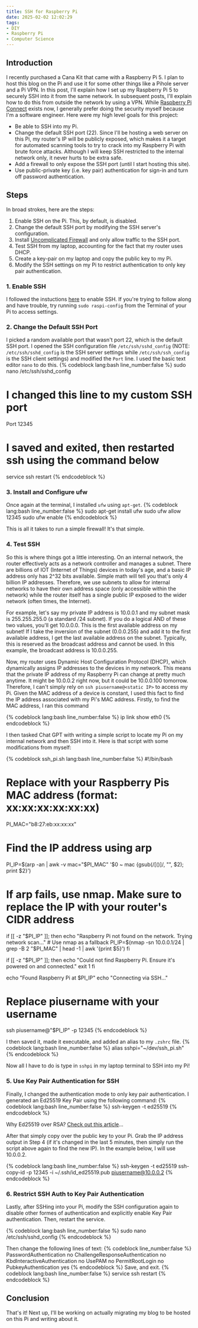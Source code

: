 ```yaml
---
title: SSH for Raspberry Pi
date: 2025-02-02 12:02:29
tags:
- DIY
- Raspberry Pi
- Computer Science
---
```


## Introduction
I recently purchased a Cana Kit that came with a Raspberry Pi 5. I plan to host this blog on the Pi and use it for some other things like a Pihole server and a Pi VPN. In this post, I'll explain how I set up my Raspberry Pi 5 to securely SSH into it from the same network. In subsequent posts, I'll explain how to do this from outside the network by using a VPN. While [Raspberry Pi Connect](https://www.raspberrypi.com/software/connect/) exists now, I generally prefer doing the security myself because I'm a software engineer. Here were my high level goals for this project:
- Be able to SSH into my Pi.
- Change the default SSH port (22). Since I'll be hosting a web server on this Pi, my router's IP will be publicly exposed, which makes it a target for automated scanning tools to try to crack into my Raspberry Pi with brute force attacks. Although I will keep SSH restricted to the internal network only, it never hurts to be extra safe.
- Add a firewall to only expose the SSH port (until I start hosting this site).
- Use public-private key (i.e. key pair) authentication for sign-in and turn off password authentication.

<!-- more -->

## Steps
In broad strokes, here are the steps:
1. Enable SSH on the Pi. This, by default, is disabled.
2. Change the default SSH port by modifying the SSH server's configuration.
3. Install [Uncomplicated Firewall](https://wiki.ubuntu.com/UncomplicatedFirewall) and only allow traffic to the SSH port.
4. Test SSH from my laptop, accounting for the fact that my router uses DHCP.
5. Create a key-pair on my laptop and copy the public key to my Pi.
6. Modify the SSH settings on my Pi to restrict authentication to only key pair authentication.

### 1. Enable SSH
I followed the instuctions [here](https://www.raspberrypi.com/documentation/computers/remote-access.html#enable-the-ssh-server) to enable SSH. If you're trying to follow along and have trouble, try running `sudo raspi-config` from the Terminal of your Pi to access settings.

### 2. Change the Default SSH Port
I picked a random available port that wasn't port 22, which is the default SSH port. I opened the SSH configuration file `/etc/ssh/sshd_config` (NOTE: `/etc/ssh/sshd_config` is the SSH server settings while `/etc/ssh/ssh_config` is the SSH client settings) and modified the `Port` line. I used the basic text editor `nano` to do this.
{% codeblock lang:bash line_number:false %}
sudo nano /etc/ssh/sshd_config
# I changed this line to my custom SSH port
Port 12345
# I saved and exited, then restarted ssh using the command below
service ssh restart
{% endcodeblock %}

### 3. Install and Configure ufw
Once again at the terminal, I installed `ufw` using `apt-get`.
{% codeblock lang:bash line_number:false %}
sudo apt-get install ufw
sudo ufw allow 12345
sudo ufw enable
{% endcodeblock %}

This is all it takes to run a simple firewall! It's that simple.

### 4. Test SSH
So this is where things got a little interesting. On an internal network, the router effectively acts as a network controller and manages a subnet. There are billions of IOT (Internet of Things) devices in today's age, and a basic IP address only has 2^32 bits available. Simple math will tell you that's only 4 billion IP addresses. Therefore, we use subnets to allow for internal networks to have their own address space (only accessible within the network) while the router itself has a single public IP exposed to the wider network (often times, the Internet).

For example, let's say my private IP address is 10.0.0.1 and my subnet mask is 255.255.255.0 (a standard /24 subnet). If you do a logical AND of these two values, you'll get 10.0.0.0. This is the first available address on my subnet! If I take the inversion of the subnet (0.0.0.255) and add it to the first available address, I get the last available address on the subnet. Typically, this is reserved as the broadcast address and cannot be used. In this example, the broadcast address is 10.0.0.255.

Now, my router uses Dynamic Host Configuration Protocol (DHCP), which dynamically assigns IP addresses to the devices in my network. This means that the private IP address of my Raspberry Pi can change at pretty much anytime. It might be 10.0.0.2 right now, but it could be 10.0.0.100 tomorrow. Therefore, I can't simply rely on `ssh piusername@<static IP>` to access my Pi. Given the MAC address of a device is constant, I used this fact to find the IP address associated with my Pi's MAC address. Firstly, to find the MAC address, I ran this command

{% codeblock lang:bash line_number:false %}
ip link show eth0
{% endcodeblock %}

I then tasked Chat GPT with writing a simple script to locate my Pi on my internal network and then SSH into it. Here is that script with some modifications from myself:

{% codeblock ssh_pi.sh lang:bash line_number:false %}
#!/bin/bash

# Replace with your Raspberry Pis MAC address (format: xx:xx:xx:xx:xx:xx)
PI_MAC="b8:27:eb:xx:xx:xx"

# Find the IP address using arp
PI_IP=$(arp -an | awk -v mac="$PI_MAC" '$0 ~ mac {gsub(/[()]/, "", $2); print $2}')

# If arp fails, use nmap. Make sure to replace the IP with your router's CIDR address
if [[ -z "$PI_IP" ]]; then
    echo "Raspberry Pi not found on the network. Trying network scan..."
    # Use nmap as a fallback
    PI_IP=$(nmap -sn 10.0.0.1/24 | grep -B 2 "$PI_MAC" | head -1 | awk '{print $5}')
fi

if [[ -z "$PI_IP" ]]; then
    echo "Could not find Raspberry Pi. Ensure it's powered on and connected."
    exit 1
fi

echo "Found Raspberry Pi at $PI_IP"
echo "Connecting via SSH..."

# Replace piusername with your username
ssh piusername@"$PI_IP" -p 12345
{% endcodeblock %}

I then saved it, made it executable, and added an alias to my `.zshrc` file.
{% codeblock lang:bash line_number:false %}
alias sshpi="~/dev/ssh_pi.sh"
{% endcodeblock %}

Now all I have to do is type in `sshpi` in my laptop terminal to SSH into my Pi!

### 5. Use Key Pair Authentication for SSH
Finally, I changed the authentication mode to only key pair authentication. I generated an Ed25519 Key Pair using the following command:
{% codeblock lang:bash line_number:false %}
ssh-keygen -t ed25519
{% endcodeblock %}

Why Ed25519 over RSA? [Check out this article](https://www.brandonchecketts.com/archives/its-2023-you-should-be-using-an-ed25519-ssh-key-and-other-current-best-practices)...

After that simply copy over the public key to your Pi. Grab the IP address output in Step 4 (if it's changed in the last 5 minutes, then simply run the script above again to find the new IP). In the example below, I will use 10.0.0.2.

{% codeblock lang:bash line_number:false %}
ssh-keygen -t ed25519
ssh-copy-id -p 12345 -i ~/.ssh/id_ed25519.pub piusername@10.0.0.2
{% endcodeblock %}

### 6. Restrict SSH Auth to Key Pair Authentication
Lastly, after SSHing into your Pi, modify the SSH configuration again to disable other formes of authentication and explicitly enable Key Pair authentication. Then, restart the service.

{% codeblock lang:bash line_number:false %}
sudo nano /etc/ssh/sshd_config
{% endcodeblock %}

Then change the following lines of text:
{% codeblock line_number:false %}
PasswordAuthentication no
ChallengeResponseAuthentication no
KbdInteractiveAuthentication no
UsePAM no
PermitRootLogin no
PubkeyAuthentication yes
{% endcodeblock %}
Save, and exit.
{% codeblock lang:bash line_number:false %}
service ssh restart
{% endcodeblock %}

## Conclusion
That's it! Next up, I'll be working on actually migrating my blog to be hosted on this Pi and writing about it.